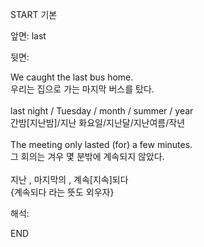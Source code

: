 START
기본

앞면:
last


뒷면:
<div>We caught the last bus home. </div><div>우리는 집으로 가는 마지막 버스를 탔다.</div><div><br></div><div><div>last night / Tuesday / month / summer / year </div><div>간밤[지난밤]/지난 화요일/지난달/지난여름/작년</div></div><div><br></div><div><div>The meeting only lasted (for) a few minutes. </div><div>그 회의는 겨우 몇 분밖에 계속되지 않았다.</div></div><div><br></div><div>지난 , 마지막의 , 계속[지속]되다</div><div>{계속되다 라는 뜻도 외우자}</div>


해석:
<!--ID: 1746614454177-->
END